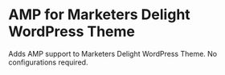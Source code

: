 # AMP for Marketers Delight WordPress Theme
Adds AMP support to Marketers Delight WordPress Theme. No configurations required.
